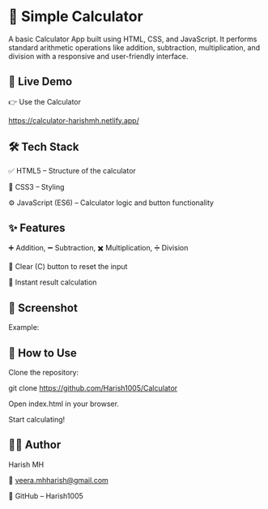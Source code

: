 # 🧮 Simple Calculator
A basic Calculator App built using HTML, CSS, and JavaScript. It performs standard arithmetic operations like addition, subtraction, multiplication, and division with a responsive and user-friendly interface.

## 🔗 Live Demo
👉 Use the Calculator

https://calculator-harishmh.netlify.app/

## 🛠️ Tech Stack
✅ HTML5 – Structure of the calculator

🎨 CSS3 – Styling

⚙️ JavaScript (ES6) – Calculator logic and button functionality

## ✨ Features
➕ Addition, ➖ Subtraction, ✖️ Multiplication, ➗ Division

🧼 Clear (C) button to reset the input

🎯 Instant result calculation


## 📸 Screenshot

Example:


## 📖 How to Use
Clone the repository:

git clone https://github.com/Harish1005/Calculator

Open index.html in your browser.

Start calculating!

## 👨‍💻 Author
Harish MH

📧 veera.mhharish@gmail.com

🔗 GitHub – Harish1005

